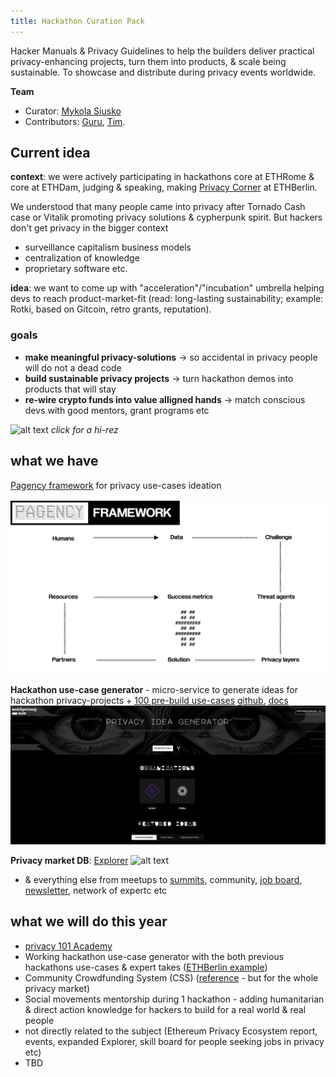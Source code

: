 ```yaml
---
title: Hackathon Curation Pack
---
```


Hacker Manuals & Privacy Guidelines to help the builders deliver practical privacy-enhancing projects, turn them into products, & scale being sustainable.
To showcase and distribute during privacy events worldwide.

**Team**
- Curator: [Mykola Siusko](https://github.com/Msiusko)
- Contributors: [Guru](https://x.com/hackyguru), [Tim](https://x.com/haochizzle).

## **Current idea** 

**context**: we were actively participating in hackathons core at ETHRome & core at ETHDam, judging & speaking, making [Privacy Corner](https://c24ber.web3privacy.info) at ETHBerlin.

We understood that many people came into privacy after Tornado Cash case or Vitalik promoting privacy solutions & cypherpunk spirit.
But hackers don't get privacy in the bigger context
- surveillance capitalism business models
- centralization of knowledge
- proprietary software etc.

**idea**: we want to come up with "acceleration"/"incubation" umbrella helping devs to reach product-market-fit (read: long-lasting sustainability; example: Rotki, based on Gitcoin, retro grants, reputation).

### goals
- **make meaningful privacy-solutions** -> so accidental in privacy people will do not a dead code
- **build sustainable privacy projects** -> turn hackathon demos into products that will stay
- **re-wire crypto funds into value alligned hands** -> match conscious devs with good mentors, grant programs etc

![alt text](https://github.com/web3privacy/docs/blob/main/src/content/docs/assets/Hacker%20journey%20x%20W3PN%20aplicability2.jpg)
_click for a hi-rez_

## what we have
[Pagency framework](https://github.com/web3privacy/pagency) for privacy use-cases ideation

![alt text](https://github.com/web3privacy/pagency/raw/main/img/Pagency%20framework%20vision.png)

**Hackathon use-case generator** - micro-service to generate ideas for hackathon privacy-projects + [100 pre-build use-cases](https://github.com/web3privacy/web3privacy/blob/main/Market%20overview/Ethereum%20Ecosystem/Hackathon%20projects.md)
[github](https://github.com/web3privacy/docs/blob/main/src/content/docs/projects/hackathon-use-cases-generator.md), [docs](https://github.com/web3privacy/docs/blob/main/src/content/docs/projects/hackathon-use-cases-generator.md)
![alt text](https://github.com/web3privacy/docs/blob/main/src/content/docs/assets/privacy%20idea%20generator.png)

**Privacy market DB**: [Explorer](https://explorer.web3privacy.info)
![alt text](https://docs.web3privacy.info/_astro/explorer-platform-overview.5k7svNjL_ZYPkGB.webp)

- & everything else from meetups to [summits](https://summit.web3privacy.info/), community, [job board](https://jobs.web3privacy.info), [newsletter](http://news.web3privacy.info), network of expertc etc

## what we will do this year
- [privacy 101 Academy](https://github.com/web3privacy/projects/issues/8)
- Working hackathon use-case generator with the both previous hackathons use-cases & expert takes ([ETHBerlin example](https://cryptpad.fr/pad/#/2/pad/view/sKQtC07xhA5jHvs9cnnBz+rOl74ds9WUPjuusf6y7us/))
- Community Crowdfunding System (CSS) ([reference](https://ccs.getmonero.org) - but for the whole privacy market)
- Social movements mentorship during 1 hackathon - adding humanitarian & direct action knowledge for hackers to build for a real world & real people
- not directly related to the subject (Ethereum Privacy Ecosystem report, events, expanded Explorer, skill board for people seeking jobs in privacy etc)
- TBD
